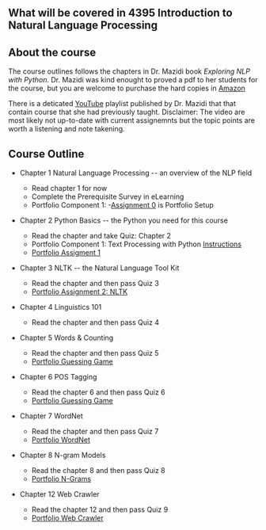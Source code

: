 ## What will be covered in 4395 Introduction to Natural Language Processing

## About the course

The course outlines follows the chapters in Dr. Mazidi book *Exploring NLP with Python*. Dr. Mazidi was kind enought to proved a pdf to her students for the course, but you are welcome to purchase the hard copies in [Amazon](https://www.amazon.com/Exploring-NLP-Python-Building-Understanding/dp/B08P8QKDZK/)

There is a deticated [YouTube](https://www.youtube.com/c/JaniceMazidi/playlists) playlist published by Dr. Mazidi that that contain course that she had previously taught. Disclaimer: The video are most likely not up-to-date with current assignemnts but the topic points are worth a listening and note takening.   

## Course Outline

* Chapter 1 Natural Language Processing -- an overview of the NLP field
  * Read chapter 1 for now 
  * Complete the Prerequisite Survey in eLearning
  * Portfolio Component 1: 
    -[Assignment 0](https://github.com/PseudoSaurus/CS-4395.001/tree/main/Assignment%200) is Portfolio Setup
    
* Chapter 2 Python Basics -- the Python you need for this course
  * Read the chapter and take Quiz: Chapter 2
  * Portfolio Component 1: Text Processing with Python [Instructions](https://github.com/kjmazidi/NLP/blob/master/Portfolio%20Instructions/Portfolio%20Component%202.pdf)
  * [Portfolio Assigment 1](https://github.com/PseudoSaurus/CS-4395.001/tree/main/Assignment%201) 
  
* Chapter 3 NLTK -- the Natural Language Tool Kit
  * Read the chapter and then pass Quiz 3
  * [Portfolio Assignment 2: NLTK](https://github.com/PseudoSaurus/CS-4395.001/tree/main/Assignment%202)


* Chapter 4 Linguistics 101
  * Read the chapter and then pass Quiz 4 

* Chapter 5 Words & Counting
  * Read the chapter and then pass Quiz 5
  * [Portfolio Guessing Game](https://github.com/PseudoSaurus/CS-4395.001/tree/main/Assignment%203)
  
* Chapter 6 POS Tagging
  * Read the chapter 6 and then pass Quiz 6
  * [Portfolio Guessing Game](https://github.com/PseudoSaurus/CS-4395.001/tree/main/Assignment%203)

* Chapter 7 WordNet
  * Read the chapter and then pass Quiz 7
  * [Portfolio WordNet](https://github.com/PseudoSaurus/CS-4395.001/tree/main/Assignment%204) 
  
  
* Chapter 8 N-gram Models
  * Read the chapter 8 and then pass Quiz 8
  * [Portfolio N-Grams](https://github.com/PseudoSaurus/CS-4395.001/tree/main/Assignment%205)

* Chapter 12 Web Crawler
  * Read the chapter 12 and then pass Quiz 9
  * [Portfolio Web Crawler](https://github.com/PseudoSaurus/CS-4395.001/tree/main/Assignment%206)
